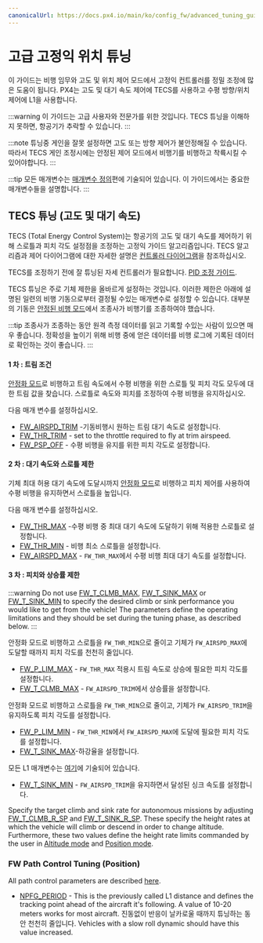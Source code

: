 ```yaml
---
canonicalUrl: https://docs.px4.io/main/ko/config_fw/advanced_tuning_guide_fixedwing
---
```


# 고급 고정익 위치 튜닝

이 가이드는 비행 임무와 고도 및 위치 제어 모드에서 고정익 컨트롤러를 정밀 조정에 많은 도움이 됩니다. PX4는 고도 및 대기 속도 제어에 TECS를 사용하고 수평 방향/위치 제어에 L1을 사용합니다.

:::warning
이 가이드는 고급 사용자와 전문가를 위한 것입니다.
TECS 튜닝을 이해하지 못하면, 항공기가 추락할 수 있습니다.
:::

:::note
튜닝중 게인을 잘못 설정하면 고도 또는 방향 제어가 불안정해질 수 있습니다.
따라서 TECS 게인 조정시에는 안정된 제어 모드에서 비행기를 비행하고 착륙시킬 수 있어야합니다.
:::

:::tip
모든 매개변수는 [매개변수 정의](../advanced_config/parameter_reference.md#fw-tecs)편에 기술되어 있습니다. 이 가이드에서는 중요한 매개변수들을 설명합니다.
:::

## TECS 튜닝 (고도 및 대기 속도)

TECS (Total Energy Control System)는 항공기의 고도 및 대기 속도를 제어하기 위해 스로틀과 피치 각도 설정점을 조정하는 고정익 가이드 알고리즘입니다. TECS 알고리즘과 제어 다이어그램에 대한 자세한 설명은 [컨트롤러 다이어그램](../flight_stack/controller_diagrams.md)을 참조하십시오.

TECS를 조정하기 전에 잘 튜닝된 자세 컨트롤러가 필요합니다. [PID 조정 가이드](../config_fw/pid_tuning_guide_fixedwing.md).

TECS 튜닝은 주로 기체 제한을 올바르게 설정하는 것입니다. 이러한 제한은 아래에 설명된 일련의 비행 기동으로부터 결정될 수있는 매개변수로 설정할 수 있습니다. 대부분의 기동은 [안정된 비행 모드](../flight_modes/stabilized_fw.md)에서 조종사가 비행기를 조종하여야 했습니다.

:::tip
조종사가 조종하는 동안 원격 측정 데이터를 읽고 기록할 수있는 사람이 있으면 매우 좋습니다.
정확성을 높이기 위해 비행 중에 얻은 데이터를 비행 로그에 기록된 데이터로 확인하는 것이 좋습니다.
:::

#### 1 차 : 트림 조건

[안정화 모드](../flight_modes/stabilized_fw.md)로 비행하고 트림 속도에서 수평 비행을 위한 스로틀 및 피치 각도 모두에 대한 트림 값을 찾습니다. 스로틀로 속도와 피치를 조정하여 수평 비행을 유지하십시오.

다음 매개 변수를 설정하십시오.
- [FW_AIRSPD_TRIM](../advanced_config/parameter_reference.md#FW_AIRSPD_TRIM) -기동비행시 원하는 트림 대기 속도로 설정합니다.
- [FW_THR_TRIM](../advanced_config/parameter_reference.md#FW_THR_TRIM) - set to the throttle required to fly at trim airspeed.
- [FW_PSP_OFF](../advanced_config/parameter_reference.md#FW_PSP_OFF) - 수평 비행을 유지를 위한 피치 각도로 설정합니다.

#### 2 차 : 대기 속도와 스로틀 제한

기체 최대 허용 대기 속도에 도달시까지 [안정화 모드](../flight_modes/stabilized_fw.md)로 비행하고 피치 제어를 사용하여 수평 비행을 유지하면서 스로틀을 높입니다.

다음 매개 변수를 설정하십시오.
- [FW_THR_MAX](../advanced_config/parameter_reference.md#FW_THR_MAX) -수평 비행 중 최대 대기 속도에 도달하기 위해 적용한 스로틀로 설정합니다.
- [FW_THR_MIN](../advanced_config/parameter_reference.md#FW_THR_MIN) - 비행 최소 스로틀을 설정합니다.
- [FW_AIRSPD_MAX](../advanced_config/parameter_reference.md#FW_AIRSPD_MAX) - `FW_THR_MAX`에서 수평 비행 최대 대기 속도를 설정합니다.

#### 3 차 : 피치와 상승률 제한

:::warning
Do not use [FW_T_CLMB_MAX](../advanced_config/parameter_reference.md#FW_T_CLMB_MAX), [FW_T_SINK_MAX](../advanced_config/parameter_reference.md#FW_T_SINK_MAX) or [FW_T_SINK_MIN](../advanced_config/parameter_reference.md#FW_T_SINK_MIN) to specify the desired climb or sink performance you would like to get from the vehicle! The parameters define the operating limitations and they should be set during the tuning phase, as described below.
:::

안정화 모드로 비행하고 스로틀을 `FW_THR_MIN`으로 줄이고 기체가 `FW_AIRSPD_MAX`에 도달할 때까지 피치 각도를 천천히 줄입니다.
- [FW_P_LIM_MAX](../advanced_config/parameter_reference.md#FW_P_LIM_MAX) - `FW_THR_MAX` 적용시 트림 속도로 상승에 필요한 피치 각도를 설정합니다.
- [FW_T_CLMB_MAX](../advanced_config/parameter_reference.md#FW_T_CLMB_MAX) - `FW_AIRSPD_TRIM`에서 상승률을 설정합니다.

안정화 모드로 비행하고 스로틀을 `FW_THR_MIN`으로 줄이고, 기체가 `FW_AIRSPD_TRIM`을 유지하도록 피치 각도를 설정합니다.
- [FW_P_LIM_MIN](../advanced_config/parameter_reference.md#FW_P_LIM_MIN) - `FW_THR_MIN`에서 `FW_AIRSPD_MAX`에 도달에 필요한 피치 각도를 설정합니다.
- [FW_T_SINK_MAX](../advanced_config/parameter_reference.md#FW_T_SINK_MAX)-하강율을 설정합니다.

모든 L1 매개변수는 [여기](../advanced_config/parameter_reference.md#fw-l1-control)에 기술되어 있습니다.
- [FW_T_SINK_MIN](../advanced_config/parameter_reference.md#FW_T_SINK_MIN) - `FW_AIRSPD_TRIM`을 유지하면서 달성된 싱크 속도를 설정합니다.

Specify the target climb and sink rate for autonomous missions by adjusting [FW_T_CLMB_R_SP](../advanced_config/parameter_reference.md#FW_T_CLMB_R_SP) and [FW_T_SINK_R_SP](../advanced_config/parameter_reference.md#FW_T_SINK_R_SP). These specify the height rates at which the vehicle will climb or descend in order to change altitude. Furthermore, these two values define the height rate limits commanded by the user in [Altitude mode](../flight_modes/altitude_fw.md) and [Position mode](../flight_modes/position_fw.md).


### FW Path Control Tuning (Position)

All path control parameters are described [here](../advanced_config/parameter_reference.md#fw-path-control).

- [NPFG_PERIOD](../advanced_config/parameter_reference.md#NPFG_PERIOD) - This is the previously called L1 distance and defines the tracking point ahead of the aircraft it's following. A value of 10-20 meters works for most aircraft. 진동없이 반응이 날카로울 때까지 튜닝하는 동안 천천히 줄입니다. Vehicles with a slow roll dynamic should have this value increased.
